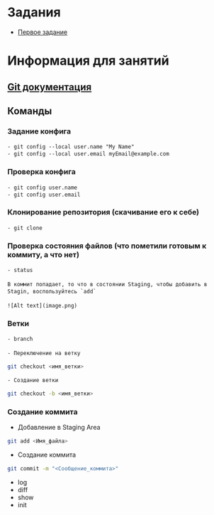 # Задания

- [Первое задание](exercises/exercise_1.md)

# Информация для занятий

## [Git документация](https://git-scm.com/docs)

## Команды

### Задание конфига

    - git config --local user.name "My Name"
    - git config --local user.email myEmail@example.com

### Проверка конфига

    - git config user.name
    - git config user.email

### Клонирование репозитория (скачивание его к себе)

    - git clone

### Проверка состояния файлов (что пометили готовым к коммиту, а что нет)

    - status

    В коммит попадает, то что в состоянии Staging, чтобы добавить в Stagin, воспользуйтесь `add`

    ![Alt text](image.png)

### Ветки

    - branch

    - Переключение на ветку

```sh
git checkout <имя_ветки>
```

    - Создание ветки

```sh
git checkout -b <имя_ветки>
```

### Создание коммита

- Добавление в Staging Area

```sh
git add <Имя_файла>
```

- Создание коммита

```sh
git commit -m "<Сообщение_коммита>"
```

- log
- diff
- show
- init
